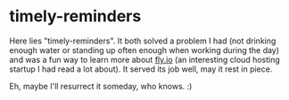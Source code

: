# timely-reminders

Here lies "timely-reminders". It both solved a problem I had (not drinking enough water or standing up often enough when working during the day) and was a fun way to learn more about [fly.io](https://fly.io) (an interesting cloud hosting startup I had read a lot about). It served its job well, may it rest in piece.

Eh, maybe I'll resurrect it someday, who knows. :)

